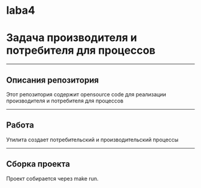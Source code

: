 # laba4
# Задача производителя и потребителя для процессов
____
## Описания репозитория
Этот репозитория содержит opensource code для реализации производителя и потребителя для процессов 
____
## Работа 
Утилита создает потребительский и производительский процессы
____
## Сборка проекта
Проект собирается через make run.
